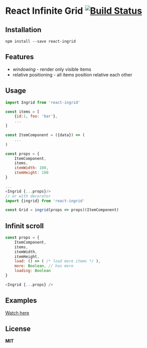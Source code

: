 # React Infinite Grid [![Build Status](https://travis-ci.org/babotech/react-ingrid.svg?branch=master)](https://travis-ci.org/babotech/react-ingrid)

## Installation

```
npm install --save react-ingrid
```

## Features

*  *windowing* - render only visible items
*  relative positioning - all items position relative each other

## Usage
```javascript
import Ingrid from 'react-ingrid'

const items = [
    {id:1, foo: 'bar'},
    ...
]

const ItemComponent = ({data}) => (
    ...
)

const props = {
    ItemComponent,
    items,
    itemWidth: 100,
    itemHeight: 100
}

...
<Ingrid {...props}/>
// or with decorator
import {ingrid} from 'react-ingrid'

const Grid = ingrid(props => props)(ItemComponent)
```

## Infinit scroll

```javascript
const props = {
    ItemComponent,
    items,
    itemWidth,
    itemHeight,
    load: () => ( /* load more items */ ),
    more: Boolean, // has more
    loading: Boolean 
}

<Ingrid {...props} />
```

## Examples

[Watch here](https://github.com/babotech/react-ingrid/tree/master/examples)

## License 

**MIT**
